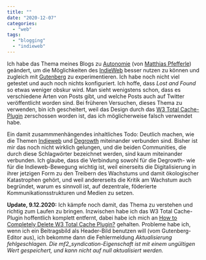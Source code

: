 ```yaml
---
title: ""
date: "2020-12-07"
categories: 
  - "web"
tags: 
  - "blogging"
  - "indieweb"
---
```


Ich habe das Thema meines Blogs zu [Autonomie](https://github.com/pfefferle/Autonomie "pfefferle/autonomie: Autonomie is a highly semantic, responsive, accessible and search engine optimized WordPress Theme.") (von [Matthias Pfefferle](https://notiz.blog/ "notizBlog – a weblog about the open, portable, interoperable, social, synaptic, semantic, structured, distributed, (re-)decentralized, independent, microformatted and federated social web")) geändert, um die Möglichkeiten des [IndieWeb](https://indieweb.org/ "IndieWeb") besser nutzen zu können und zugleich mit [Gutenberg](https://de.wordpress.org/gutenberg/ "Die neue Erfahrung im Bereich der Bearbeitung mit Gutenberg") zu experimentieren. Ich habe noch nicht viel getestet und auch noch nichts konfiguriert. Ich hoffe, dass _Lost and Found_ so etwas weniger obskur wird. Man sieht wenigstens schon, dass es verschiedene Arten von Posts gibt, und welche Posts auch auf Twitter veröffentlicht worden sind. Bei früheren Versuchen, dieses Thema zu verwenden, bin ich gescheitert, weil das Design durch das [W3 Total Cache-Plugin](https://de.wordpress.org/plugins/w3-total-cache/ "W3 Total Cache – WordPress-Plugin | WordPress.org Deutsch") zerschossen worden ist, das ich möglicherweise falsch verwendet habe.

Ein damit zusammmenhängendes inhaltliches Todo: Deutlich machen, wie die Themen [Indieweb](/lostandfound/tag/indieweb/ "Indieweb – Lost and Found") und [Degrowth](/lostandfound/tag/degrowth/ "degrowth – Lost and Found") miteinander verbunden sind. Bisher ist mir das noch nicht wirklich gelungen, und die beiden Communities, die durch diese Schlagwörter bezeichnet werden, sind kaum miteinander verbunden. Ich glaube, dass die Verbindung sowohl für die Degrowth- wie für die Indieweb-Bewegung wichtig ist, weil einerseits die Digitalisierung in ihrer jetzigen Form zu den Treibern des Wachstums und damit ökologischer Katastrophen gehört, und weil andererseits die Kritik am Wachstum auch begründet, warum es sinnvoll ist, auf dezentrale, föderierte Kommunikationsstrukturen und Medien zu setzen.

**Update, 9.12.2020:** Ich kämpfe noch damit, das Thema zu verstehen und richtig zum Laufen zu bringen. Inzwischen habe ich das W3 Total Cache-Plugin hoffentlich komplett entfernt, dabei habe ich mich an [How to Completely Delete W3 Total Cache Plugin?](https://www.webnots.com/how-to-completely-delete-w3-total-cache-plugin/ "How to Completely Delete W3 Total Cache Plugin? » WebNots") gehalten. Probleme habe ich, wenn ich ein Beitragsbild als Header-Bild benutzen will (vom Gutenberg-Editor aus), ich bekomme dann die Fehlermeldung _Aktualisierung fehlgeschlagen. Die mf2\_syndication-Eigenschaft ist mit einem ungültigen Wert gespeichert, und kann nicht auf null aktualisiert werden._
